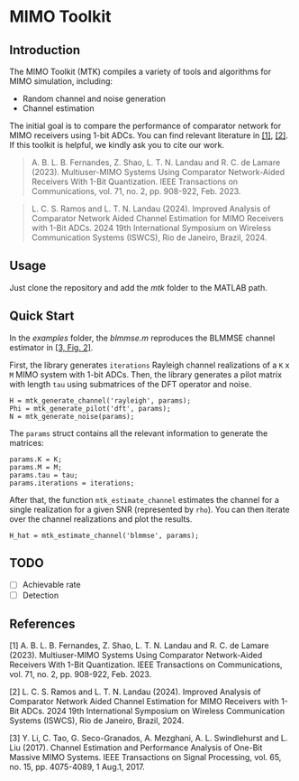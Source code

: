 # MIMO Toolkit

## Introduction

The MIMO Toolkit (MTK) compiles a variety of tools and algorithms for MIMO simulation, including:

* Random channel and noise generation
* Channel estimation

The initial goal is to compare the performance of comparator network for MIMO receivers using 1-bit ADCs. You can find relevant literature in [[1]](#1), [[2]](#2). If this toolkit is helpful, we kindly ask you to cite our work.

> A. B. L. B. Fernandes, Z. Shao, L. T. N. Landau and R. C. de Lamare (2023).
> Multiuser-MIMO Systems Using Comparator Network-Aided Receivers With 1-Bit Quantization.
> IEEE Transactions on Communications, vol. 71, no. 2, pp. 908-922, Feb. 2023.

> L. C. S. Ramos and L. T. N. Landau (2024).
> Improved Analysis of Comparator Network Aided Channel Estimation for MIMO Receivers with 1-Bit ADCs.
> 2024 19th International Symposium on Wireless Communication Systems (ISWCS), Rio de Janeiro, Brazil, 2024.

## Usage

Just clone the repository and add the *mtk* folder to the MATLAB path.

## Quick Start

In the *examples* folder, the *blmmse.m* reproduces the BLMMSE channel estimator in [[3, Fig. 2]](#3).

First, the library generates `iterations` Rayleigh channel realizations of a `K` x `M` MIMO system with 1-bit ADCs. Then, the library generates a pilot matrix with length `tau` using submatrices of the DFT operator and noise.

```
H = mtk_generate_channel('rayleigh', params);
Phi = mtk_generate_pilot('dft', params);
N = mtk_generate_noise(params);
```

The `params` struct contains all the relevant information to generate the matrices:

```
params.K = K;
params.M = M;
params.tau = tau;
params.iterations = iterations;
```

After that, the function `mtk_estimate_channel` estimates the channel for a single realization for a given SNR (represented by `rho`). You can then iterate over the channel realizations and plot the results.

```
H_hat = mtk_estimate_channel('blmmse', params);
```

## TODO

- [ ] Achievable rate
- [ ] Detection

## References

<a id="1">[1]</a>
A. B. L. B. Fernandes, Z. Shao, L. T. N. Landau and R. C. de Lamare (2023).
Multiuser-MIMO Systems Using Comparator Network-Aided Receivers With 1-Bit Quantization.
IEEE Transactions on Communications, vol. 71, no. 2, pp. 908-922, Feb. 2023.

<a id="2">[2]</a>
L. C. S. Ramos and L. T. N. Landau (2024).
Improved Analysis of Comparator Network Aided Channel Estimation for MIMO Receivers with 1-Bit ADCs.
2024 19th International Symposium on Wireless Communication Systems (ISWCS), Rio de Janeiro, Brazil, 2024.

<a id="3">[3]</a>
Y. Li, C. Tao, G. Seco-Granados, A. Mezghani, A. L. Swindlehurst and L. Liu (2017).
Channel Estimation and Performance Analysis of One-Bit Massive MIMO Systems.
IEEE Transactions on Signal Processing, vol. 65, no. 15, pp. 4075-4089, 1 Aug.1, 2017.

